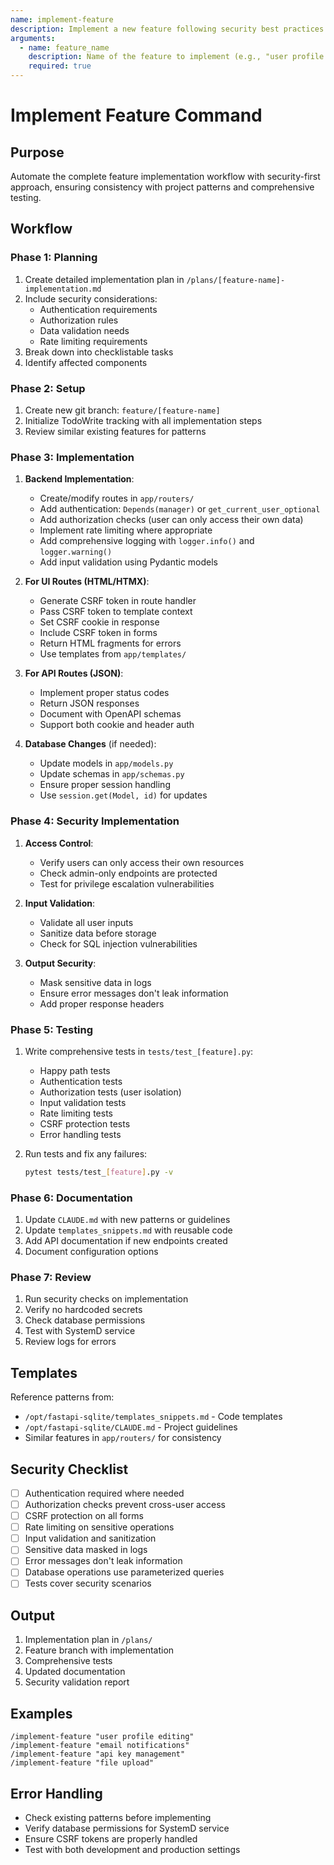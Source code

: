 ```yaml
---
name: implement-feature
description: Implement a new feature following security best practices and project patterns
arguments:
  - name: feature_name
    description: Name of the feature to implement (e.g., "user profile editing", "email notifications")
    required: true
---
```


# Implement Feature Command

## Purpose
Automate the complete feature implementation workflow with security-first approach, ensuring consistency with project patterns and comprehensive testing.

## Workflow

### Phase 1: Planning
1. Create detailed implementation plan in `/plans/[feature-name]-implementation.md`
2. Include security considerations:
   - Authentication requirements
   - Authorization rules
   - Data validation needs
   - Rate limiting requirements
3. Break down into checklistable tasks
4. Identify affected components

### Phase 2: Setup
1. Create new git branch: `feature/[feature-name]`
2. Initialize TodoWrite tracking with all implementation steps
3. Review similar existing features for patterns

### Phase 3: Implementation
1. **Backend Implementation**:
   - Create/modify routes in `app/routers/`
   - Add authentication: `Depends(manager)` or `get_current_user_optional`
   - Add authorization checks (user can only access their own data)
   - Implement rate limiting where appropriate
   - Add comprehensive logging with `logger.info()` and `logger.warning()`
   - Add input validation using Pydantic models

2. **For UI Routes (HTML/HTMX)**:
   - Generate CSRF token in route handler
   - Pass CSRF token to template context
   - Set CSRF cookie in response
   - Include CSRF token in forms
   - Return HTML fragments for errors
   - Use templates from `app/templates/`

3. **For API Routes (JSON)**:
   - Implement proper status codes
   - Return JSON responses
   - Document with OpenAPI schemas
   - Support both cookie and header auth

4. **Database Changes** (if needed):
   - Update models in `app/models.py`
   - Update schemas in `app/schemas.py`
   - Ensure proper session handling
   - Use `session.get(Model, id)` for updates

### Phase 4: Security Implementation
1. **Access Control**:
   - Verify users can only access their own resources
   - Check admin-only endpoints are protected
   - Test for privilege escalation vulnerabilities

2. **Input Validation**:
   - Validate all user inputs
   - Sanitize data before storage
   - Check for SQL injection vulnerabilities

3. **Output Security**:
   - Mask sensitive data in logs
   - Ensure error messages don't leak information
   - Add proper response headers

### Phase 5: Testing
1. Write comprehensive tests in `tests/test_[feature].py`:
   - Happy path tests
   - Authentication tests
   - Authorization tests (user isolation)
   - Input validation tests
   - Rate limiting tests
   - CSRF protection tests
   - Error handling tests

2. Run tests and fix any failures:
   ```bash
   pytest tests/test_[feature].py -v
   ```

### Phase 6: Documentation
1. Update `CLAUDE.md` with new patterns or guidelines
2. Update `templates_snippets.md` with reusable code
3. Add API documentation if new endpoints created
4. Document configuration options

### Phase 7: Review
1. Run security checks on implementation
2. Verify no hardcoded secrets
3. Check database permissions
4. Test with SystemD service
5. Review logs for errors

## Templates
Reference patterns from:
- `/opt/fastapi-sqlite/templates_snippets.md` - Code templates
- `/opt/fastapi-sqlite/CLAUDE.md` - Project guidelines
- Similar features in `app/routers/` for consistency

## Security Checklist
- [ ] Authentication required where needed
- [ ] Authorization checks prevent cross-user access
- [ ] CSRF protection on all forms
- [ ] Rate limiting on sensitive operations
- [ ] Input validation and sanitization
- [ ] Sensitive data masked in logs
- [ ] Error messages don't leak information
- [ ] Database operations use parameterized queries
- [ ] Tests cover security scenarios

## Output
1. Implementation plan in `/plans/`
2. Feature branch with implementation
3. Comprehensive tests
4. Updated documentation
5. Security validation report

## Examples
```
/implement-feature "user profile editing"
/implement-feature "email notifications"
/implement-feature "api key management"
/implement-feature "file upload"
```

## Error Handling
- Check existing patterns before implementing
- Verify database permissions for SystemD service
- Ensure CSRF tokens are properly handled
- Test with both development and production settings
